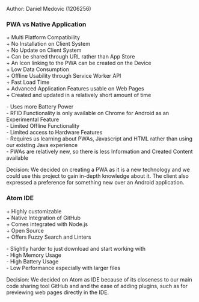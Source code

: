 Author: Daniel Medovic (1206256)

### PWA vs Native Application

\+ Multi Platform Compatibility  
\+ No Installation on Client System  
\+ No Update on Client System  
\+ Can be shared through URL rather than App Store  
\+ An Icon linking to the PWA can be created on the Device  
\+ Low Data Consumption  
\+ Offline Usability through Service Worker API  
\+ Fast Load Time  
\+ Advanced Application Features usable on Web Pages  
\+ Created and updated in a relatively short amount of time  

\- Uses more Battery Power  
\- RFID Functionality is only available on Chrome for Android as an Experimental Feature  
\- Limited Offline Functionality  
\- Limited access to Hardware Features  
\- Requires us learning about PWAs, Javascript and HTML rather than using our existing Java experience  
\- PWAs are relatively new, so there is less Information and Created Content available  

Decision:
We decided on creating a PWA as it is a new technology and we could use this project to gain in-depth
knowledge about it. The client also expressed a preference for something new over an Android application.

### Atom IDE

\+ Highly customizable  
\+ Native Integration of GitHub  
\+ Comes integrated with Node.js  
\+ Open Source  
\+ Offers Fuzzy Search and Linters  

\- Slightly harder to just download and start working with  
\- High Memory Usage  
\- High Battery Usage  
\- Low Performance especially with larger files  

Decision:
We decided on Atom as IDE because of its closeness to our main code sharing tool GitHub and and the ease of 
adding plugins, such as for previewing web pages directly in the IDE.
